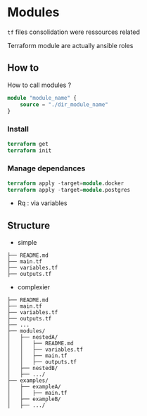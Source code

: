 # Modules

`tf` files consolidation were ressources related

Terraform module are actually ansible roles

## How to

How to call modules ?

```terraform
module "module_name" {
    source = "./dir_module_name"
}
```

### Install

```terraform
terraform get
terraform init
```

### Manage dependances

```terraform
terraform apply -target=module.docker
terraform apply -target=module.postgres
```

* Rq : via variables

## Structure

* simple

```
├── README.md
├── main.tf
├── variables.tf
├── outputs.tf
```

* complexier

```
├── README.md
├── main.tf
├── variables.tf
├── outputs.tf
├── ...
├── modules/
│   ├── nestedA/
│   │   ├── README.md
│   │   ├── variables.tf
│   │   ├── main.tf
│   │   ├── outputs.tf
│   ├── nestedB/
│   ├── .../
├── examples/
│   ├── exampleA/
│   │   ├── main.tf
│   ├── exampleB/
│   ├── .../
```
